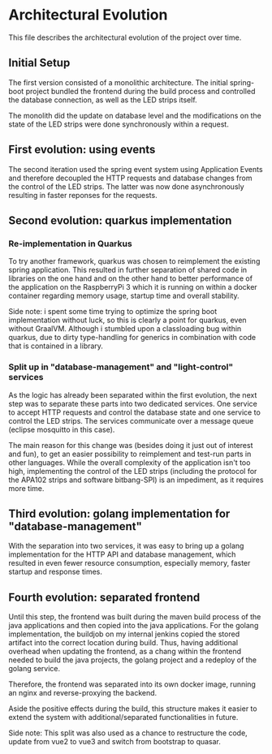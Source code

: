 # Architectural Evolution

This file describes the architectural evolution of the project over time.

## Initial Setup
The first version consisted of a monolithic architecture. The initial spring-boot project bundled the frontend during the build process and controlled the database connection, as well as the LED strips itself.

The monolith did the update on database level and the modifications on the state of the LED strips were done synchronously within a request.

## First evolution: using events
The second iteration used the spring event system using Application Events and therefore decoupled the HTTP requests and database changes from the control of the LED strips. The latter was now done asynchronously resulting in faster reponses for the requests.

## Second evolution: quarkus implementation 
### Re-implementation in Quarkus
To try another framework, quarkus was chosen to reimplement the existing spring application. This resulted in further separation of shared code in libraries on the one hand and on the other hand to better performance of the application on the RaspberryPi 3 which it is running on within a docker container regarding memory usage, startup time and overall stability. 

Side note: i spent some time trying to optimize the spring boot implementation without luck, so this is clearly a point for quarkus, even without GraalVM. Although i stumbled upon a classloading bug within quarkus, due to dirty type-handling for generics in combination with code that is contained in a library.

### Split up in "database-management" and "light-control" services
As the logic has already been separated within the first evolution, the next step was to separate these parts into two dedicated services. One service to accept HTTP requests and control the database state and one service to control the LED strips. The services communicate over a message queue (eclipse mosquitto in this case).

The main reason for this change was (besides doing it just out of interest and fun), to get an easier possibility to reimplement and test-run parts in other languages. While the overall complexity of the application isn't too high, implementing the control of the LED strips (including the protocol for the APA102 strips and software bitbang-SPI) is an impediment, as it requires more time. 

## Third evolution: golang implementation for "database-management"
With the separation into two services, it was easy to bring up a golang implementation for the HTTP API and database management, which resulted in even fewer resource consumption, especially memory, faster startup and response times. 

## Fourth evolution: separated frontend
Until this step, the frontend was built during the maven build process of the java applications and then copied into the java applications. For the golang implementation, the buildjob on my internal jenkins copied the stored artifact into the correct location during build. Thus, having additional overhead when updating the frontend, as a chang within the frontend needed to build the java projects, the golang project and a redeploy of the golang service. 

Therefore, the frontend was separated into its own docker image, running an nginx and reverse-proxying the backend. 

Aside the positive effects during the build, this structure makes it easier to extend the system with additional/separated functionalities in future.

Side note: This split was also used as a chance to restructure the code, update from vue2 to vue3 and switch from bootstrap to quasar.